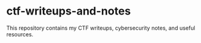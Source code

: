 # ctf-writeups-and-notes
This repository contains my CTF writeups, cybersecurity notes, and useful resources.

